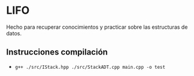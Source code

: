 # LIFO
Hecho para recuperar conocimientos y practicar sobre las estructuras de datos.
## Instrucciones compilación
- `g++ ./src/IStack.hpp ./src/StackADT.cpp main.cpp -o test`